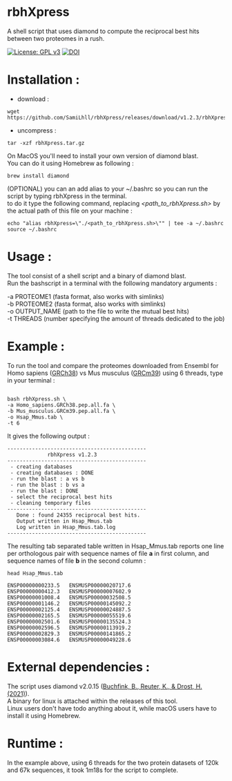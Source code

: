  
 # rbhXpress
  
A shell script that uses diamond to compute the reciprocal best hits between two proteomes in a rush.  

[![License: GPL v3](https://img.shields.io/badge/License-GPLv3-blue.svg)](https://www.gnu.org/licenses/gpl-3.0) [![DOI](https://zenodo.org/badge/DOI/10.5281/zenodo.7319697.svg)](https://doi.org/10.5281/zenodo.7319697)


# Installation :

* download :
```{bash}
wget https://github.com/SamiLhll/rbhXpress/releases/download/v1.2.3/rbhXpress.tar.gz
```
* uncompress :
```{bash}
tar -xzf rbhXpress.tar.gz
```
On MacOS you'll need to install your own version of diamond blast.   
You can do it using Homebrew as following :

```{bash}
brew install diamond
```

(OPTIONAL) you can an add alias to your ~/.bashrc so you can run the script by typing rbhXpress in the terminal.   
to do it type the following command, replacing *<path_to_rbhXpress.sh>* by the actual path of this file on your machine :

```{bash}
echo "alias rbhXpress=\"./<path_to_rbhXpress.sh>\"" | tee -a ~/.bashrc
source ~/.bashrc
```


# Usage : 

The tool consist of a shell script and a binary of diamond blast.   
Run the bashscript in a terminal with the following mandatory arguments :   

-a PROTEOME1 (fasta format, also works with simlinks)   
-b PROTEOME2 (fasta format, also works with simlinks)   
-o OUTPUT_NAME (path to the file to write the mutual best hits)   
-t THREADS (number specifying the amount of threads dedicated to the job)   

# Example : 

To run the tool and compare the proteomes downloaded from Ensembl for Homo sapiens ([GRCh38](https://ftp.ensembl.org/pub/release-108/fasta/homo_sapiens/pep/)) vs Mus musculus ([GRCm39](https://ftp.ensembl.org/pub/release-108/fasta/mus_musculus/pep/)) using 6 threads, type in your terminal :

```{bash}

bash rbhXpress.sh \
-a Homo_sapiens.GRCh38.pep.all.fa \
-b Mus_musculus.GRCm39.pep.all.fa \
-o Hsap_Mmus.tab \
-t 6

```

It gives the following output :   

```{bash}
---------------------------------------------
             rbhXpress v1.2.3
---------------------------------------------
 - creating databases
 - creating databases : DONE
 - run the blast : a vs b
 - run the blast : b vs a
 - run the blast : DONE
 - select the reciprocal best hits
 - cleaning temporary files
---------------------------------------------
   Done : found 24355 reciprocal best hits.
   Output written in Hsap_Mmus.tab
   Log written in Hsap_Mmus.tab.log
---------------------------------------------
```

The resulting tab separated table written in Hsap_Mmus.tab reports one line per orthologous pair with sequence names of file **a** in first column, and sequence names of file **b** in the second column :

```{bash}
head Hsap_Mmus.tab
```

```{bash}
ENSP00000000233.5	ENSMUSP00000020717.6
ENSP00000000412.3	ENSMUSP00000007602.9
ENSP00000001008.4	ENSMUSP00000032508.5
ENSP00000001146.2	ENSMUSP00000145092.2
ENSP00000002125.4	ENSMUSP00000024887.5
ENSP00000002165.5	ENSMUSP00000055519.6
ENSP00000002501.6	ENSMUSP00000135524.3
ENSP00000002596.5	ENSMUSP00000113919.2
ENSP00000002829.3	ENSMUSP00000141865.2
ENSP00000003084.6	ENSMUSP00000049228.6
```


# External dependencies :

The script uses diamond v2.0.15 ([Buchfink, B., Reuter, K., & Drost, H. (2021)](https://doi.org/10.1038/s41592-021-01101-x)).   
A binary for linux is attached within the releases of this tool.   
Linux users don't have todo anything about it, while macOS users have to install it using Homebrew.


# Runtime :

In the example above, using 6 threads for the two protein datasets of 120k and 67k sequences, it took 1m18s for the script to complete.

